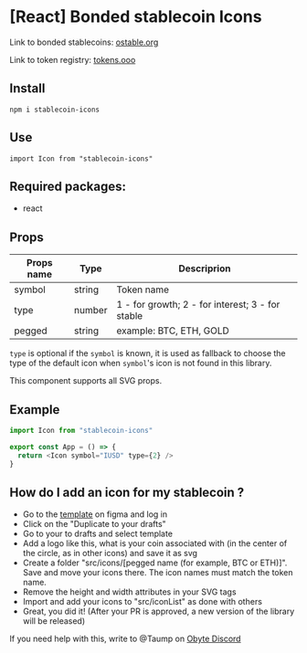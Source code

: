 # [React] Bonded stablecoin Icons

Link to bonded stablecoins: [ostable.org](https://ostable.org)

Link to token registry: [tokens.ooo](https://tokens.ooo/)

## Install
``npm i stablecoin-icons``

## Use
``import Icon from "stablecoin-icons"``

## Required packages:
 - react

## Props

| Props name | Type | Descriprion |
| ------ | ------ | ------ |
| symbol | string | Token name |
| type | number | 1 - for growth; 2 - for interest; 3 - for stable |
| pegged | string | example: BTC, ETH, GOLD |

`type` is optional if the `symbol` is known, it is used as fallback to choose the type of the default icon when `symbol`'s icon is not found in this library.

This component supports all SVG props.

 
## Example

```js 
import Icon from "stablecoin-icons" 

export const App = () => {
  return <Icon symbol="IUSD" type={2} />
}
```
## How do I add an icon for my stablecoin ?

- Go to the [template](https://www.figma.com/file/hE06ZP7Dsj9SVJycPlhomc/template?node-id=0%3A1) on figma and log in
- Click on the "Duplicate to your drafts"
- Go to your to drafts and select template
- Add a logo like this, what is your coin associated with (in the center of the circle, as in other icons) and save it as svg 
- Create a folder "src/icons/[pegged name (for example, BTC or ETH)]". Save and  move your icons there. The icon names must match the token name.
- Remove the height and width attributes in your SVG tags
- Import and add your icons to "src/iconList" as done with others
- Great, you did it! (After your PR is approved, a new version of the library will be released)

If you need help with this, write to @Taump on [Obyte Discord](https://discord.obyte.org/)
